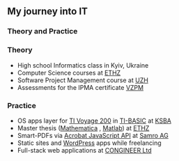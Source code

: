 ## My journey into IT <!-- markdownlint-disable MD041-->

### Theory and Practice

<!-- .element: class="fragment" -->

<!-- NEXT-V -->

### Theory

- High school Informatics class in Kyiv, Ukraine <!--
  .element: class="fragment" -->
- Computer Science courses at <!--
  .element: class="fragment"
  --> [ETHZ](https://ethz.ch/en.html) <!--
  .element: target="_blank" -->
- Software Project Management course at <!--
  .element: class="fragment"
  --> [UZH](https://www.uzh.ch/en.html) <!--
  .element: target="_blank" -->
- Assessments for the IPMA certificate <!--
  .element: class="fragment"
  --> [VZPM](https://www.vzpm.ch/en/certification/certification-of-persons/ipma-level-d) <!--
  .element: target="_blank" -->

<!-- NEXT-V -->

### Practice

- OS apps layer for <!--
  .element: class="fragment"
  --> [TI Voyage 200](https://en.wikipedia.org/wiki/TI-92_series#Voyage_200) <!--
  .element: target="_blank" --> in [TI-BASIC](https://en.wikipedia.org/wiki/TI-BASIC) <!--
  .element: target="_blank" --> at [KSBA](https://www.kanti-baden.ch/) <!--
  .element: target="_blank" -->
- Master thesis <!--
  .element: class="fragment"
  --> ([Mathematica](https://www.wolfram.com/mathematica/) <!--
  .element: target="_blank" -->, [Matlab](https://ch.mathworks.com/products/matlab.html)) <!--
  .element: target="_blank" --> at [ETHZ](https://ethz.ch/en.html) <!--
  .element: target="_blank" -->
- Smart-PDFs via <!--
  .element: class="fragment"
  --> [Acrobat JavaScript API](https://opensource.adobe.com/dc-acrobat-sdk-docs/library/jsapiref/index.html) <!--
  .element: target="_blank"
  --> at [Samro AG](https://www.samro.ch/) <!--
  .element: target="_blank" -->
- Static sites and <!--
  .element: class="fragment"
  --> [WordPress](https://wordpress.org/) <!--
  .element: target="_blank" --> apps while freelancing
- Full-stack web applications at <!--
  .element: class="fragment"
  --> [CONGINEER Ltd](https://congineer.com/) <!--
  .element: target="_blank" -->
